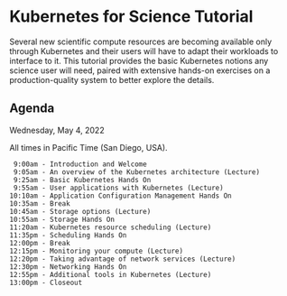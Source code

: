 # Kubernetes for Science Tutorial

Several new scientific compute resources are becoming available only through Kubernetes and their users will have to adapt their workloads to interface to it.
This tutorial provides the basic Kubernetes notions any science user will need,
paired with extensive hands-on exercises on a production-quality system to better explore the details. 

## Agenda

Wednesday, May 4, 2022

All times in Pacific Time (San Diego, USA).

```
 9:00am - Introduction and Welcome
 9:05am - An overview of the Kubernetes architecture (Lecture)
 9:25am - Basic Kubernetes Hands On
 9:55am - User applications with Kubernetes (Lecture)
10:10am - Application Configuration Management Hands On
10:35am - Break
10:45am - Storage options (Lecture)
10:55am - Storage Hands On
11:20am - Kubernetes resource scheduling (Lecture)
11:35pm - Scheduling Hands On
12:00pm - Break
12:15pm - Monitoring your compute (Lecture)
12:20pm - Taking advantage of network services (Lecture)
12:30pm - Networking Hands On
12:55pm - Additional tools in Kubernetes (Lecture)
13:00pm - Closeout
```
